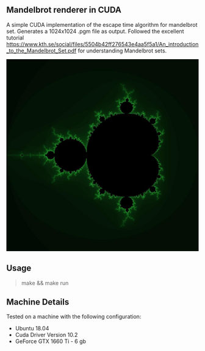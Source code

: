 ## Mandelbrot renderer in CUDA

A simple CUDA implementation of the escape time algorithm for mandelbrot set. Generates a 1024x1024 .pgm file as output. Followed the excellent tutorial https://www.kth.se/social/files/5504b42ff276543e4aa5f5a1/An_introduction_to_the_Mandelbrot_Set.pdf for understanding Mandelbrot sets.

![Mandelbrot Set Coloured](mandelbrot.jpeg)

## Usage

> make && make run

## Machine Details

Tested on a machine with the following configuration:
- Ubuntu 18.04
- Cuda Driver Version 10.2
- GeForce GTX 1660 Ti - 6 gb